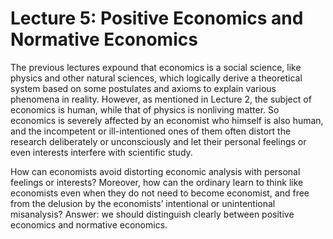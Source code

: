 # Lecture 5: Positive Economics and Normative Economics

The previous lectures expound that economics is a social science, like physics and other natural sciences, which logically derive a theoretical system based on some postulates and axioms to explain various phenomena in reality. However, as mentioned in Lecture 2, the subject of economics is human, while that of physics is nonliving matter. So economics is severely affected by an economist who himself is also human, and the incompetent or ill-intentioned ones of them often distort the research deliberately or unconsciously and let their personal feelings or even interests interfere with scientific study.

How can economists avoid distorting economic analysis with personal feelings or interests? Moreover, how can the ordinary learn to think like economists even when they do not need to become economist, and free from the delusion by the economists’ intentional or unintentional misanalysis? Answer: we should distinguish clearly between positive economics and normative economics.
